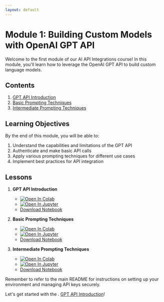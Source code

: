 ```yaml
---
layout: default
---
```

# Module 1: Building Custom Models with OpenAI GPT API

Welcome to the first module of our AI API Integrations course! In this module, you'll learn how to leverage the OpenAI GPT API to build custom language models.

## Contents

1. [GPT API Introduction](./01_gpt-api-intro.ipynb)
2. [Basic Prompting Techniques](./02_basic-prompting-techniques.ipynb)
3. [Intermediate Prompting Techniques](./03_intermediate-prompting-techniques.ipynb)

## Learning Objectives

By the end of this module, you will be able to:

1. Understand the capabilities and limitations of the GPT API
2. Authenticate and make basic API calls
3. Apply various prompting techniques for different use cases
4. Implement best practices for API integration
## Lessons

1. **GPT API Introduction**
   - [![Open In Colab](https://colab.research.google.com/assets/colab-badge.svg)](https://colab.research.google.com/github/jared-mccoy/AI-API-Integration/blob/main/01_gpt_api/01_gpt-api-intro.ipynb)
   - [![Open In Jupyter](https://img.shields.io/badge/Open%20in-Jupyter-orange)](https://mybinder.org/v2/gh/jared-mccoy/AI-API-Integration/main?filepath=01_gpt_api/01_gpt-api-intro.ipynb)
   - [Download Notebook](./01_gpt-api-intro.ipynb)

2. **Basic Prompting Techniques**
   - [![Open In Colab](https://colab.research.google.com/assets/colab-badge.svg)](https://colab.research.google.com/github/jared-mccoy/AI-API-Integration/blob/main/01_gpt_api/02_basic-prompting-techniques.ipynb)
   - [![Open In Jupyter](https://img.shields.io/badge/Open%20in-Jupyter-orange)](https://mybinder.org/v2/gh/jared-mccoy/AI-API-Integration/main?filepath=01_gpt_api/02_basic-prompting-techniques.ipynb)
   - [Download Notebook](./02_basic-prompting-techniques.ipynb)

3. **Intermediate Prompting Techniques**
   - [![Open In Colab](https://colab.research.google.com/assets/colab-badge.svg)](https://colab.research.google.com/github/jared-mccoy/AI-API-Integration/blob/main/01_gpt_api/03_intermediate-prompting-techniques.ipynb)
   - [![Open In Jupyter](https://img.shields.io/badge/Open%20in-Jupyter-orange)](https://mybinder.org/v2/gh/jared-mccoy/AI-API-Integration/main?filepath=01_gpt_api/03_intermediate-prompting-techniques.ipynb)
   - [Download Notebook](./03_intermediate-prompting-techniques.ipynb)

Remember to refer to the main README for instructions on setting up your environment and managing API keys securely.

Let's get started with the . [GPT API Introduction](./01_gpt-api-intro.ipynb)!
